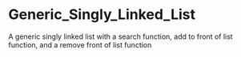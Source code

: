 Generic_Singly_Linked_List
==========================

A generic singly linked list with a search function, add to front of list function, and a remove front of list function
